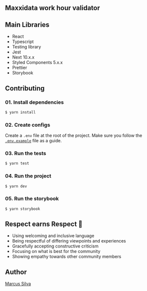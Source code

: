 ## Maxxidata work hour validator

## Main Libraries
- React
- Typescript
- Testing library
- Jest
- Next 10.x.x
- Styled Components 5.x.x
- Prettier
- Storybook

## Contributing

### 01. Install dependencies

```sh
$ yarn install
```

### 02. Create configs

Create a `.env` file at the root of the project. Make sure you follow the [`.env.example`](.env.example) file as a guide.

### 03. Run the tests

```sh
$ yarn test
```

### 04. Run the project
```sh
$ yarn dev
```

### 05. Run the storybook
```sh
$ yarn storybook
```

## Respect earns Respect 👏

- Using welcoming and inclusive language
- Being respectful of differing viewpoints and experiences
- Gracefully accepting constructive criticism
- Focusing on what is best for the community
- Showing empathy towards other community members

## Author
[Marcus Silva](https://mvfsillva.dev)
